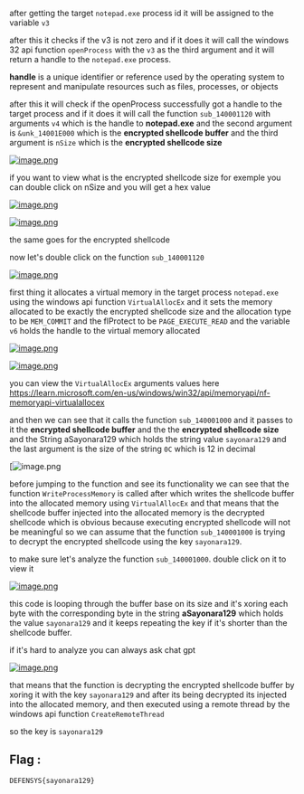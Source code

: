 after getting the target `notepad.exe` process id it will be assigned to the variable `v3` 

after this it checks if the v3 is not zero and if it does it will call the windows 32 api function `openProcess` with the `v3` as the third argument and it will return a handle to the `notepad.exe` process.

**handle** is a unique identifier or reference used by the operating system to represent and manipulate resources such as files, processes, or objects

after this it will check if the openProcess successfully got a handle to the target process and if it does it will call the function `sub_140001120` with arguments `v4` which is the handle to **notepad.exe** and the second argument is `&unk_14001E000` which is the **encrypted shellcode buffer** and the third argument is `nSize` which is the **encrypted shellcode size**

[![image.png](https://i.postimg.cc/GtF8wjYM/image.png)](https://postimg.cc/RJ0VwKgf)

if you want to view what is the encrypted shellcode size for exemple you can double click on nSize and you will get a hex value

[![image.png](https://i.postimg.cc/ydNvNknX/image.png)](https://postimg.cc/KKdnqc6R)

[![image.png](https://i.postimg.cc/K82X8DTP/image.png)](https://postimg.cc/0bcXtmcj)

the same goes for the encrypted shellcode

now let's double click on the function `sub_140001120` 

[![image.png](https://i.postimg.cc/zGrn2ymD/image.png)](https://postimg.cc/1fvnf55b)

first thing it allocates a virtual memory in the target process `notepad.exe` using the windows api function `VirtualAllocEx` and it sets the memory allocated to be exactly the encrypted shellcode size and the allocation type to be `MEM_COMMIT` and the flProtect to be `PAGE_EXECUTE_READ` and the variable `v6` holds the handle to the virtual memory allocated

[![image.png](https://i.postimg.cc/bwZjMw1M/image.png)](https://postimg.cc/fVQFSZ2j)

[![image.png](https://i.postimg.cc/44WqgT4T/image.png)](https://postimg.cc/fk0Bcp0H)

you can view the `VirtualAllocEx` arguments values here 
https://learn.microsoft.com/en-us/windows/win32/api/memoryapi/nf-memoryapi-virtualallocex

and then we can see that it calls the function `sub_140001000` and it passes to it the **encrypted shellcode buffer** and the the **encrypted shellcode size** and the String aSayonara129 which holds the string value `sayonara129` and the last argument is the size of the string `0C` which is 12 in decimal 

[![![image.png](https://i.postimg.cc/ZKGhGhj5/image.png)](https://postimg.cc/SJf593wB)

before jumping to the function and see its functionality we can see that the function `WriteProcessMemory` is called after which writes the shellcode buffer into the allocated memory using `VirtualAllocEx` and that means that the shellcode buffer injected into the allocated memory is the decrypted shellcode which is obvious because executing encrypted shellcode will not be meaningful so we can assume that the function `sub_140001000` is trying to decrypt the encrypted shellcode using the key `sayonara129`.

to make sure let's analyze the function `sub_140001000`. double click on it to view it

[![image.png](https://i.postimg.cc/s2VS4qkT/image.png)](https://postimg.cc/TK4pR7Yb)

this code is looping through the buffer base on its size and it's xoring each byte with the corresponding byte in the string **aSayonara129** which holds the value `sayonara129` and it keeps repeating the key if it's shorter than the shellcode buffer.

if it's hard to analyze you can always ask chat gpt

[![image.png](https://i.postimg.cc/Y9zsy50j/image.png)](https://postimg.cc/G89K4Sk1)

that means that the function is decrypting the encrypted shellcode buffer by xoring it with the key `sayonara129` and after its being decrypted its injected into the allocated memory, and then executed using a remote thread by the windows api function `CreateRemoteThread`

so the key is `sayonara129`

## Flag : 

```
DEFENSYS{sayonara129}
```
